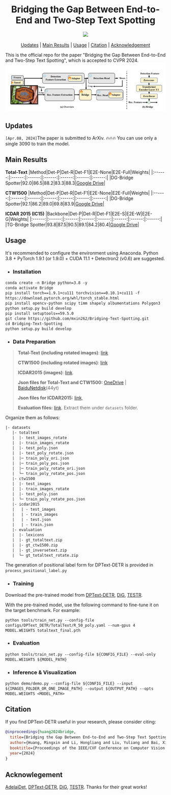 <h1 align="center"> Bridging the Gap Between End-to-End and Two-Step Text Spotting </h1> 

<p align="center">
<a href="https://arxiv.org/pdf/2207.04491v2.pdf"><img src="https://img.shields.io/badge/arXiv-Paper-<color>"></a>
</p>

<p align="center">
  <a href="#Updates">Updates</a> |
  <a href="#Main Results">Main Results</a> |
  <a href="#Usage">Usage</a> |
  <a href="#Citation">Citation</a> |
  <a href="#Acknowledgment">Acknowledgement</a>
</p >
This is the official repo for the paper "Bridging the Gap Between End-to-End and Two-Step Text Spotting", which is accepted to CVPR 2024.

<img src="./figs/bridge_text_spotting.png" alt="image" style="zoom:50%;" />

## Updates
`[Apr.08, 2024]`The paper is submitted to ArXiv. 🔥🔥🔥 You can use only a single 3090 to train the model.

## Main Results

**Total-Text**
|Method|Det-P|Det-R|Det-F1|E2E-None|E2E-Full|Weights|
|:------:|:------:|:------:|:------:|:------:|:------:|:------:|
|DG-Bridge Spotter|92.0|86.5|88.2|83.3|88.3|[Google Drive](https://drive.google.com/file/d/15GnzJx_Cd0gKHGUzam5zcEFiPwbBOT-D/view?usp=sharing)|

**CTW1500**
|Method|Det-P|Det-R|Det-F1|E2E-None|E2E-Full|Weights|
|:------:|:------:|:------:|:------:|:------:|:------:|:------:|
|DG-Bridge Spotter|92.1|86.2|89.0|69.8|83.9|[Google Drive](https://drive.google.com/file/d/1_7WuMHH2x14ScHHEHWCymdUoxhQSjR84/view?usp=sharing)|

**ICDAR 2015 (IC15)**
|Backbone|Det-P|Det-R|Det-F1|E2E-S|E2E-W|E2E-G|Weights|
|:------:|:------:|:------:|:------:|:------:|:------:|:------:|:------:|
|TG-Bridge Spotter|93.8|87.5|90.5|89.1|84.2|80.4|[Google Drive](https://drive.google.com/file/d/1w49lAUGIBRF9EtXQEhh_Tl02k-7pRkp_/view?usp=sharing)|



## Usage

It's recommended to configure the environment using Anaconda. Python 3.8 + PyTorch 1.9.1 (or 1.9.0) + CUDA 11.1 + Detectron2 (v0.6) are suggested.

- ### Installation
```
conda create -n Bridge python=3.8 -y
conda activate Bridge
pip install torch==1.9.1+cu111 torchvision==0.10.1+cu111 -f https://download.pytorch.org/whl/torch_stable.html
pip install opencv-python scipy timm shapely albumentations Polygon3
python setup.py build develop
pip install setuptools==59.5.0
git clone https://github.com/mxin262/Bridging-Text-Spotting.git
cd Bridging-Text-Spotting
python setup.py build develop
```

- ### Data Preparation

>**Total-Text (including rotated images)**: [link](https://1drv.ms/u/s!AimBgYV7JjTlgccOW1TUlgm64M0yRA?e=jwY6b1)
>
>**CTW1500 (including rotated images)**: [link](https://1drv.ms/u/s!AimBgYV7JjTlgccPGEv4DkiUl23MEg?e=44CtL6)
>
>**ICDAR2015 (images)**: [link](https://ucsdcloud-my.sharepoint.com/:u:/g/personal/xiz102_ucsd_edu/EWgEM5BSRjBEua4B_qLrGR0BaombUL8K3d23ldXOb7wUNA?e=7VzH34).
>
>**Json files for Total-Text and CTW1500:** [OneDrive](https://1drv.ms/u/s!AimBgYV7JjTlgccNWKEMwwbJO4TYQw?e=ridXPV) | [BaiduNetdisk](https://pan.baidu.com/s/1bDE1z6c7z6wCTY5W-jJ3Qw)(44yt)
>
>**Json files for ICDAR2015:** [link](https://ucsdcloud-my.sharepoint.com/:u:/g/personal/xiz102_ucsd_edu/ES4aqkvamlJAgiPNFJuYkX4BLo-5cDx9TD_6pnMJnVhXpw?e=tu9D8t),
> 
>**Evaluation files:** [link](https://ucsdcloud-my.sharepoint.com/:u:/g/personal/xiz102_ucsd_edu/Ea5oF7VFoe5NngUoPmLTerQBMdiVUhHcx2pPu3Q5p3hZvg?e=2NJNWh). Extract them under `datasets` folder.

Organize them as follows:
```
|- datasets
   |- totaltext
   |  |- test_images_rotate
   |  |- train_images_rotate
   |  |- test_poly.json
   |  |- test_poly_rotate.json
   |  |─ train_poly_ori.json
   |  |─ train_poly_pos.json
   |  |─ train_poly_rotate_ori.json
   |  └─ train_poly_rotate_pos.json
   |- ctw1500
   |  |- test_images
   |  |- train_images_rotate
   |  |- test_poly.json
   |  └─ train_poly_rotate_pos.json
   |- icdar2015
   |   | - test_images
   |   | - train_images
   |   | - test.json
   |   | - train.json
   |- evaluation
   |  |- lexicons
   |  |- gt_totaltext.zip
   |  |- gt_ctw1500.zip
   |  |- gt_inversetext.zip
   |  └─ gt_totaltext_rotate.zip
```

The generation of positional label form for DPText-DETR is provided in `process_positional_label.py`

- ### Training
Download the pre-trained model from [DPText-DETR](https://github.com/ymy-k/DPText-DETR/tree/main), [DiG](https://github.com/ayumiymk/DiG), [TESTR](https://github.com/mlpc-ucsd/TESTR/tree/main).

With the pre-trained model, use the following command to fine-tune it on the target benchmark. For example:

```
python tools/train_net.py --config-file configs/DPText_DETR/TotalText/R_50_poly.yaml --num-gpus 4  MODEL.WEIGHTS totaltext_final.pth
```

- ### Evaluation
```
python tools/train_net.py --config-file ${CONFIG_FILE} --eval-only MODEL.WEIGHTS ${MODEL_PATH}
```

- ### Inference & Visualization
```
python demo/demo.py --config-file ${CONFIG_FILE} --input ${IMAGES_FOLDER_OR_ONE_IMAGE_PATH} --output ${OUTPUT_PATH} --opts MODEL.WEIGHTS <MODEL_PATH>
```

## Citation

If you find DPText-DETR useful in your research, please consider citing:
```bibtex
@inproceedings{huang2024bridge,
  title={Bridging the Gap Between End-to-End and Two-Step Text Spotting},
  author={Huang, Mingxin and Li, Hongliang and Liu, Yuliang and Bai, Xiang and Jin, Lianwen},
  booktitle={Proceedings of the IEEE/CVF Conference on Computer Vision and Pattern Recognition},
  year={2024}
}
```

## Acknowlegement
[AdelaiDet](https://github.com/aim-uofa/AdelaiDet), [DPText-DETR](https://github.com/ymy-k/DPText-DETR/tree/main), [DiG](https://github.com/ayumiymk/DiG), [TESTR](https://github.com/mlpc-ucsd/TESTR/tree/main). Thanks for their great works!